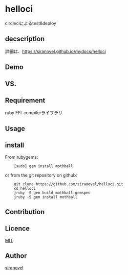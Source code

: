 helloci
=======
circleciによるtest&deploy

## decscription ##

詳細は、https://siranovel.github.io/mydocs/helloci  

## Demo ##

## VS. ##

## Requirement ##
ruby FFI-compilerライブラリ

## Usage ##

## install ##

From rubygems:  
~~~
    [sudo] gem install mothball
~~~

or from the git repository on github:  
~~~
    git clone https://github.com/siranovel/helloci.git  
    cd helloci  
    jruby -S gem build mothball.gemspec
    jruby -S gem install mothball
~~~

## Contribution ##

## Licence ##
[MIT](LICENSE)

## Author ##

[siranovel](https://github.com/siranovel)

